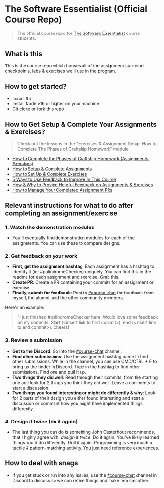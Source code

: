# The Software Essentialist (Official Course Repo)

> The official course repo for [The Software Essentialist](https://essentialist.dev/) course students.

## What is this

This is the course repo which houses all of the assignment start/end checkpoints, labs & exercises we'll use in the program.

## How to get started?
- Install Git
- Install Node v16 or higher on your machine
- Git clone or fork this repo

## How to Get Setup & Complete Your Assignments & Exercises?

> Check out the lessons in the "Exercises & Assignment Setup: How to Complete The Phases of Craftship Homework" module.

- [How to Complete the Phases of Craftship Homework (Assignments, Exercises)](https://www.essentialist.dev/products/the-software-essentialist/categories/2154342374/posts/2173627153)
- [How to Setup & Complete Assignments](https://www.essentialist.dev/products/the-software-essentialist/categories/2154342374/posts/2173627178)
- [How to Set Up & Complete Exercises](https://www.essentialist.dev/products/the-software-essentialist/categories/2154342374/posts/2173627213)
- [5 Ways to Use Feedback to Improve In This Course](https://www.essentialist.dev/products/the-software-essentialist/categories/2154342374/posts/2173627228)
- [How & Why to Provide Helpful Feedback on Assignments & Exercises](https://www.essentialist.dev/products/the-software-essentialist/categories/2154342374/posts/2167822793)
- [How to Manage Your Completed Assignment PRs](https://www.essentialist.dev/products/the-software-essentialist/categories/2154342374/posts/2167964547)
  
## Relevant instructions for what to do after completing an assignment/exercise

### 1. Watch the demonstration modules

- You'll eventually find demonstration modules for each of the assignments. You can use these to compare designs. 

### 2. Get feedback on your work

- **First, get the assignment hashtag**: Each assignment has a hashtag to identify it (ie: #palindromeChecker) uniquely. You can find this in the readme for each assignment and exercise. Grab this.
- **Create  PR**: Create a PR containing your commits for an assignment or exercise. 
- **Finally, submit for feedback**: Post to [#course-chat](https://discord.com/channels/997940575590416435/1074124524632674335) for feedback from myself, the alumni, and the other community members.

Here's an example:

> "I just finished #palindromeChecker here. Would love some feedback on my commits. Start (\<insert link to first commit>), end (\<insert link to end commit>). Cheers!

### 3. Review a submission

- **Get to the Discord**: Go into the [#course-chat](https://discord.com/channels/997940575590416435/1074124524632674335) channel.
- **Find other submissions**: Use the assignment hashtag name to find other submissions. While in the channel, you can use CMD/CTRL + F to bring up the finder in Discord. Type in the hashtag to find other submissions. Find one and pull it up.
- **Two things they did well**: Read through their commits, from the starting one and look for 2 things you think they did well. Leave a comments to start a discussion.
- **Two things you found interesting or might do differently & why**: Look for 2 parts of their design you either found interesting and start a discussion or comment how you might have implemented things differently. 

### 4. Design it twice (do it again)

- The last thing you can do is something John Ousterhout recommends, that I highly agree with: _design it twice_. Do it again. You've likely learned things you'd do differently. Drill it again. Programming is very much a tactile & pattern-matching activity. You just need reference experiences.
  
## How to deal with snags

- If you get stuck or run into any issues, use the [#course-chat](https://discord.com/channels/997940575590416435/1074124524632674335) channel in Discord to discuss so we can refine things and make 'em smoother.


